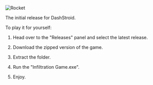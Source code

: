 
![Rocket](https://github.com/user-attachments/assets/46ddfafe-a514-41ca-aaf1-ae0fa1c4bc74)

The initial release for DashStroid.

To play it for yourself:

1) Head over to the "Releases" panel and select the latest release.

2) Download the zipped version of the game.

3) Extract the folder.

4) Run the "Infiltration Game.exe".

5) Enjoy.
